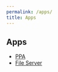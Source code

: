 ```yaml
---
permalink: /apps/
title: Apps
---
```


## Apps

- <a href="https://launchpad.net/~how2flow">PPA</a>
- <a href="https://apps.how2flow.net/">File Server</a>
